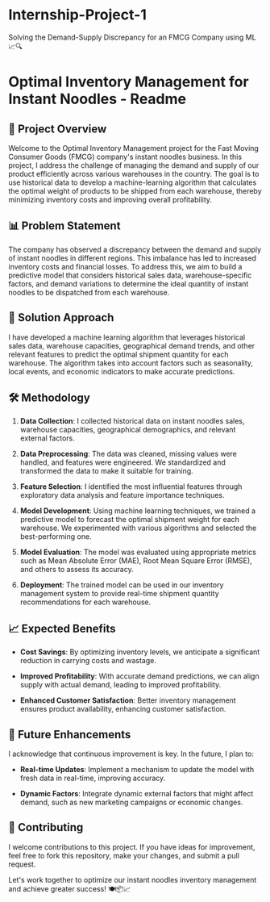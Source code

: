 # Internship-Project-1

Solving the Demand-Supply Discrepancy for an FMCG Company using ML 📈🔍

# Optimal Inventory Management for Instant Noodles - Readme

## 🍜 Project Overview

Welcome to the Optimal Inventory Management project for the Fast Moving Consumer Goods (FMCG) company's instant noodles business. In this project, I address the challenge of managing the demand and supply of our product efficiently across various warehouses in the country. The goal is to use historical data to develop a machine-learning algorithm that calculates the optimal weight of products to be shipped from each warehouse, thereby minimizing inventory costs and improving overall profitability.

## 📊 Problem Statement

The company has observed a discrepancy between the demand and supply of instant noodles in different regions. This imbalance has led to increased inventory costs and financial losses. To address this, we aim to build a predictive model that considers historical sales data, warehouse-specific factors, and demand variations to determine the ideal quantity of instant noodles to be dispatched from each warehouse.

## 🤖 Solution Approach

I have developed a machine learning algorithm that leverages historical sales data, warehouse capacities, geographical demand trends, and other relevant features to predict the optimal shipment quantity for each warehouse. The algorithm takes into account factors such as seasonality, local events, and economic indicators to make accurate predictions.

## 🛠️ Methodology

1. **Data Collection**: I collected historical data on instant noodles sales, warehouse capacities, geographical demographics, and relevant external factors.

2. **Data Preprocessing**: The data was cleaned, missing values were handled, and features were engineered. We standardized and transformed the data to make it suitable for training.

3. **Feature Selection**: I identified the most influential features through exploratory data analysis and feature importance techniques.

4. **Model Development**: Using machine learning techniques, we trained a predictive model to forecast the optimal shipment weight for each warehouse. We experimented with various algorithms and selected the best-performing one.

5. **Model Evaluation**: The model was evaluated using appropriate metrics such as Mean Absolute Error (MAE), Root Mean Square Error (RMSE), and others to assess its accuracy.

6. **Deployment**: The trained model can be used in our inventory management system to provide real-time shipment quantity recommendations for each warehouse.

## 📈 Expected Benefits

- **Cost Savings**: By optimizing inventory levels, we anticipate a significant reduction in carrying costs and wastage.

- **Improved Profitability**: With accurate demand predictions, we can align supply with actual demand, leading to improved profitability.

- **Enhanced Customer Satisfaction**: Better inventory management ensures product availability, enhancing customer satisfaction.

## 🚀 Future Enhancements

I acknowledge that continuous improvement is key. In the future, I plan to:

- **Real-time Updates**: Implement a mechanism to update the model with fresh data in real-time, improving accuracy.

- **Dynamic Factors**: Integrate dynamic external factors that might affect demand, such as new marketing campaigns or economic changes.

## 🙌 Contributing

I welcome contributions to this project. If you have ideas for improvement, feel free to fork this repository, make your changes, and submit a pull request.

Let's work together to optimize our instant noodles inventory management and achieve greater success! 🍽️📦📈
